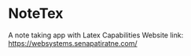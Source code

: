 # NoteTex
A note taking app with Latex Capabilities
Website link: https://websystems.senapatiratne.com/
